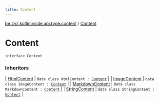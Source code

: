 ```yaml
---
title: Content - 
---
```


[be.zvz.kotlininside.api.type.content](index.html) / [Content](./-content.html)

# Content

`interface Content`

### Inheritors

| [HtmlContent](-html-content/index.html) | `data class HtmlContent : `[`Content`](./-content.html) |
| [ImageContent](-image-content/index.html) | `data class ImageContent : `[`Content`](./-content.html) |
| [MarkdownContent](-markdown-content/index.html) | `data class MarkdownContent : `[`Content`](./-content.html) |
| [StringContent](-string-content/index.html) | `data class StringContent : `[`Content`](./-content.html) |

